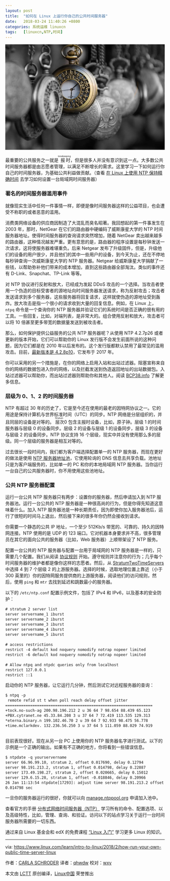 ```yaml
---
layout: post
title:	"如何在 Linux 上运行你自己的公共时间服务器"
date:	2018-03-24 11:40:26 +0800 
categories:	系统运维 linuxcn 
tags:	[linuxcn,NTP,时间]
---
```



![](/Asserts/Images/album/201803/24/113933blq6i8bblqgll8b2.jpg)


最重要的公共服务之一就是<ruby> 报时 <rt>  timekeeping </rt></ruby>，但是很多人并没有意识到这一点。大多数公共时间服务器都是由志愿者管理，以满足不断增长的需求。这里学习一下如何运行你自己的时间服务器，为基础公共利益做贡献。（查看 [在 Linux 上使用 NTP 保持精确时间](/article-9462-1.html) 去学习如何设置一台局域网时间服务器）


### 著名的时间服务器滥用事件


就像现实生活中任何一件事情一样，即便是像时间服务器这样的公益项目，也会遭受不称职的或者恶意的滥用。


消费类网络设备的供应商因制造了大混乱而臭名昭著。我回想起的第一件事发生在 2003 年，那时，NetGear 在它们的路由器中硬编码了威斯康星大学的 NTP 时间服务器地址。使得时间服务器的查询请求突然增加，随着 NetGear 卖出越来越多的路由器，这种情况越发严重。更有意思的是，路由器的程序设置是每秒钟发送一次请求，这将使服务器难堪重负。后来 Netgear 发布了升级固件，但是，升级他们的设备的用户很少，并且他们的其中一些用户的设备，到今天为止，还在不停地每秒钟查询一次威斯康星大学的 NTP 服务器。Netgear 给威斯康星大学捐献了一些钱，以帮助弥补他们带来的成本增加，直到这些路由器全部淘汰。类似的事件还有 D-Link、Snapchat、TP-Link 等等。


对 NTP 协议进行反射和放大，已经成为发起 DDoS 攻击的一个选择。当攻击者使用一个伪造的目标受害者的源地址向时间服务器发送请求，称为反射攻击；攻击者发送请求到多个服务器，这些服务器将回复请求，这样就使伪造的源地址受到轰炸。放大攻击是指一个很小的请求收到大量的回复信息。例如，在 Linux 上，`ntpq` 命令是一个查询你的 NTP 服务器并验证它们的系统时间是否正确的很有用的工具。一些回复，比如，对端列表，是非常大的。组合使用反射和放大，攻击者可以将 10 倍甚至更多带宽的数据量发送到被攻击者。


那么，如何保护提供公益服务的公共 NTP 服务器呢？从使用 NTP 4.2.7p26 或者更新的版本开始，它们可以帮助你的 Linux 发行版不会发生前面所说的这种问题，因为它们都是在 2010 年以后发布的。这个发行版都默认禁用了最常见的滥用攻击。目前，[最新版本是 4.2.8p10](http://www.ntp.org/downloads.html)，它发布于 2017 年。


你可以采用的另一个措施是，在你的网络上启用入站和出站过滤器。阻塞宣称来自你的网络的数据包进入你的网络，以及拦截发送到伪造返回地址的出站数据包。入站过滤器可以帮助你，而出站过滤器则帮助你和其他人。阅读 [BCP38.info](http://www.bcp38.info/index.php/Main_Page) 了解更多信息。


### 层级为 0、1、2 的时间服务器


NTP 有超过 30 年的历史了，它是至今还在使用的最老的因特网协议之一。它的用途是保持计算机与世界标准时间（UTC）的同步。NTP 网络是分层组织的，并且同层的设备是对等的。<ruby> 层次 <rt>  Stratum </rt></ruby> 0 包含主报时设备，比如，原子钟。层级 1 的时间服务器与层级 0 的设备同步。层级 2 的设备与层级 1 的设备同步，层级 3 的设备与层级 2 的设备同步。NTP 协议支持 16 个层级，现实中并没有使用那么多的层级。同一个层级的服务器是相互对等的。


过去很长一段时间内，我们都为客户端选择配置单一的 NTP 服务器，而现在更好的做法是使用 [NTP 服务器地址池](http://www.pool.ntp.org/en/use.html)，它使用轮询的 DNS 信息去共享负载。池地址只是为客户端服务的，比如单一的 PC 和你的本地局域网 NTP 服务器。当你运行一台自己的公共服务器时，你不用使用这些池地址。


### 公共 NTP 服务器配置


运行一台公共 NTP 服务器只有两步：设置你的服务器，然后申请加入到 NTP 服务器池。运行一台公共的 NTP 服务器是一种很高尚的行为，但是你得先知道这意味着什么。加入 NTP 服务器池是一种长期责任，因为即使你加入服务器池后，运行了很短的时间马上退出，然后接下来的很多年你仍然会接收到请求。


你需要一个静态的公共 IP 地址，一个至少 512Kb/s 带宽的、可靠的、持久的因特网连接。NTP 使用的是 UDP 的 123 端口。它对机器本身要求并不高，很多管理员在其它的面向公共的服务器（比如，Web 服务器）上顺带架设了 NTP 服务。


配置一台公共的 NTP 服务器与配置一台用于局域网的 NTP 服务器是一样的，只需要几个配置。我们从阅读 [协议规则](http://support.ntp.org/bin/view/Servers/RulesOfEngagement) 开始。遵守规则并注意你的行为；几乎每个时间服务器的维护者都是像你这样的志愿者。然后，从 [StratumTwoTimeServers](http://support.ntp.org/bin/view/Servers/StratumTwoTimeServers?redirectedfrom=Servers.StratumTwo) 中选择 4 到 7 个层级 2 的上游服务器。选择的时候，选取地理位置上靠近（小于 300 英里的）你的因特网服务提供商的上游服务器，阅读他们的访问规则，然后，使用 `ping` 和 `mtr` 去找到延迟和跳数最小的服务器。


以下的 `/etc/ntp.conf` 配置示例文件，包括了 IPv4 和 IPv6，以及基本的安全防护：



```
# stratum 2 server list
server servername_1 iburst
server servername_2 iburst
server servername_3 iburst
server servername_4 iburst
server servername_5 iburst

# access restrictions
restrict -4 default kod noquery nomodify notrap nopeer limited
restrict -6 default kod noquery nomodify notrap nopeer limited

# Allow ntpq and ntpdc queries only from localhost
restrict 127.0.0.1
restrict ::1

```

启动你的 NTP 服务器，让它运行几分钟，然后测试它对远程服务器的查询：



```
$ ntpq -p
 remote refid st t when poll reach delay offset jitter
=================================================================
+tock.no-such-ag 200.98.196.212 2 u 36 64 7 98.654 88.439 65.123
+PBX.cytranet.ne 45.33.84.208 3 u 37 64 7 72.419 113.535 129.313
*eterna.binary.n 199.102.46.70 2 u 39 64 7 92.933 98.475 56.778
+time.mclarkdev. 132.236.56.250 3 u 37 64 5 111.059 88.029 74.919


```

目前表现很好。现在从另一台 PC 上使用你的 NTP 服务器名字进行测试。以下的示例是一个正确的输出。如果有不正确的地方，你将看到一些错误信息。



```
$ ntpdate -q yourservername
server 66.96.99.10, stratum 2, offset 0.017690, delay 0.12794
server 98.191.213.2, stratum 1, offset 0.014798, delay 0.22887
server 173.49.198.27, stratum 2, offset 0.020665, delay 0.15012
server 129.6.15.28, stratum 1, offset -0.018846, delay 0.20966
26 Jan 11:13:54 ntpdate[17293]: adjust time server 98.191.213.2 offset 0.014798 sec

```

一旦你的服务器运行的很好，你就可以向 [manage.ntppool.org](https://manage.ntppool.org/manage) 申请加入池中。


查看官方的手册 [分布式网络时间服务器（NTP）](https://www.eecis.udel.edu/%7Emills/ntp/html/index.html) 学习所有的命令、配置选项、以及高级特性，比如，管理、查询、和验证。访问以下的站点学习关于运行一台时间服务器所需要的一切东西。


通过来自 Linux 基金会和 edX 的免费课程 [“Linux 入门”](https://training.linuxfoundation.org/linux-courses/system-administration-training/introduction-to-linux) 学习更多 Linux 的知识。




---


via: <https://www.linux.com/learn/intro-to-linux/2018/2/how-run-your-own-public-time-server-linux>


作者：[CARLA SCHRODER](https://www.linux.com/users/cschroder) 译者：[qhwdw](https://github.com/qhwdw) 校对：[wxy](https://github.com/wxy)


本文由 [LCTT](https://github.com/LCTT/TranslateProject) 原创编译，[Linux中国](https://linux.cn/) 荣誉推出

